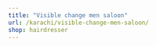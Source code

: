 ```yaml
---
title: "Visible change men saloon"
url: /karachi/visible-change-men-saloon/
shop: hairdresser
---
```

